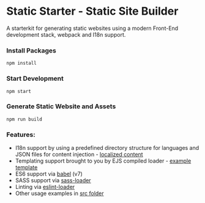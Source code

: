 # Static Starter - Static Site Builder

A starterkit for generating static websites using a modern Front-End development stack, webpack and I18n support.

### Install Packages

```
npm install
```

### Start Development

```
npm start
```

### Generate Static Website and Assets

```
npm run build
```

### Features:
* I18n support by using a predefined directory structure for languages and JSON files for content injection - [localized content](./src/data)
* Templating support brought to you by EJS compiled loader - [example template](./src/index.html)
* ES6 support via [babel](https://babeljs.io/) (v7)
* SASS support via [sass-loader](https://github.com/jtangelder/sass-loader)
* Linting via [eslint-loader](https://github.com/MoOx/eslint-loader)
* Other usage examples in [src folder](./src)
